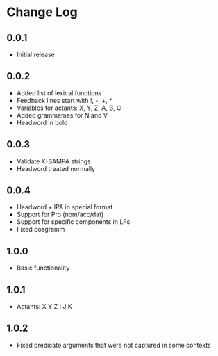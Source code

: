 # Change Log

## 0.0.1
- Initial release

## 0.0.2
- Added list of lexical functions
- Feedback lines start with !, -, +, *
- Variables for actants: X, Y, Z, A, B, C
- Added grammemes for N and V
- Headword in bold

## 0.0.3
 - Validate X-SAMPA strings
 - Headword treated normally

## 0.0.4
- Headword + IPA in special format
- Support for Pro (nom/acc/dat)
- Support for specific components in LFs
- Fixed posgramm

## 1.0.0
- Basic functionality

## 1.0.1
- Actants: X Y Z I J K

## 1.0.2
- Fixed predicate arguments that were not captured in some contexts